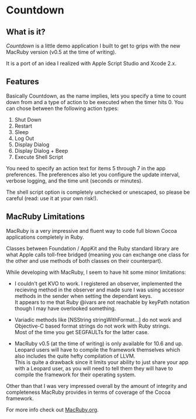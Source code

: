 Countdown
=========

What is it?
-----------

*Countdown* is a little demo application I built to get to grips with the new MacRuby version (v0.5 at the time of writing).  

It is a port of an idea I realized with Apple Script Studio and Xcode 2.x. 

Features
--------

Basically Countdown, as the name implies, lets you specify a time to count down from and a type of action to be executed when the timer hits 0.
You can chose between the following action types:

1. Shut Down
2. Restart
3. Sleep
4. Log Out
5. Display Dialog
6. Display Dialog + Beep
7. Execute Shell Script

You need to specify an action text for items 5 through 7 in the app preferences.
The preferences also let you configure the update interval, verbose logging, and the time unit (seconds or minutes).

The shell script option is completely unchecked or unescaped, so please be careful (read: use it at your own risk!).

MacRuby Limitations
-------------------

MacRuby is a very impressive and fluent way to code full blown Cocoa applications completely in Ruby.

Classes between Foundation / AppKit and the Ruby standard library are what Apple calls toll-free bridged (meaning you can exchange one class for the other and use methods of both classes on their counterpart).

While developing with MacRuby, I seem to have hit some minor limitations:

* I couldn't get KVO to work. I registered an observer, implemented the recieving method in the observer and made sure I was using accessor methods in the sender when setting the dependant keys.   
It appears to me that Ruby @ivars are not reachable by keyPath notation though I may have overlooked something.

* Variadic methods like [NSString stringWithFormat...] do not work and Objective-C based format strings do not work with Ruby strings.  
  Most of the time you get SEGFAULTs for the latter case.

* MacRuby v0.5 (at the time of writing) is only available for 10.6 and up. Leopard users will have to compile the framework themselves which also includes the quite hefty compilation of LLVM.  
This is quite a drawback since it limits your ability to just share your app with a Leopard user, as you will need to tell them they will have to compile the framework for their operating system.

Other than that I was very impressed overall by the amount of integrity and completeness MacRuby provides in terms of coverage of the Cocoa framework. 

For more info check out [MacRuby.org](http://macruby.org/ "MacRuby Website").